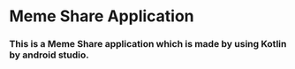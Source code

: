 # Meme Share Application
### This is a Meme Share application which is made by using Kotlin by android studio.
